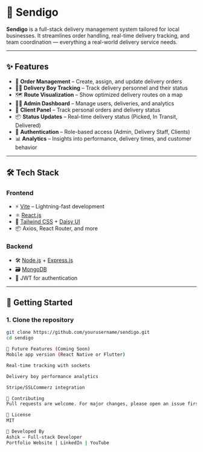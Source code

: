 # 🚚 Sendigo

**Sendigo** is a full-stack delivery management system tailored for local businesses. It streamlines order handling, real-time delivery tracking, and team coordination — everything a real-world delivery service needs.

---

## ✨ Features

- 🧾 **Order Management** – Create, assign, and update delivery orders
- 🚴‍♂️ **Delivery Boy Tracking** – Track delivery personnel and their status
- 🗺️ **Route Visualization** – Show optimized delivery routes on a map
- 👨‍💼 **Admin Dashboard** – Manage users, deliveries, and analytics
- 👥 **Client Panel** – Track personal orders and delivery status
- 📦 **Status Updates** – Real-time delivery status (Picked, In Transit, Delivered)
- 🔐 **Authentication** – Role-based access (Admin, Delivery Staff, Clients)
- 📊 **Analytics** – Insights into performance, delivery times, and customer behavior

---

## 🛠 Tech Stack

### Frontend
- ⚡ [Vite](https://vitejs.dev/) – Lightning-fast development
- ⚛️ [React.js](https://reactjs.org/)
- 🎨 [Tailwind CSS](https://tailwindcss.com/) + [Daisy UI](https://daisyui.com/)
- 📦 Axios, React Router, and more

### Backend
- 🛠 [Node.js](https://nodejs.org/) + [Express.js](https://expressjs.com/)
- 🗃️ [MongoDB](https://www.mongodb.com/)
- 🔐 JWT for authentication

---

## 🚀 Getting Started

### 1. Clone the repository
```bash
git clone https://github.com/yourusername/sendigo.git
cd sendigo

🧠 Future Features (Coming Soon)
Mobile app version (React Native or Flutter)

Real-time tracking with sockets

Delivery boy performance analytics

Stripe/SSLCommerz integration

🤝 Contributing
Pull requests are welcome. For major changes, please open an issue first to discuss what you’d like to change.

📄 License
MIT

👑 Developed By
Ashik – Full-stack Developer
Portfolio Website | LinkedIn | YouTube


